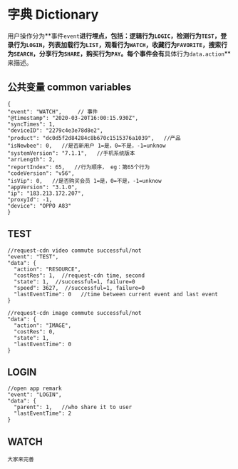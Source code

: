 # 字典 Dictionary

用户操作分为**事件`event`**进行埋点，包括：逻辑行为`LOGIC`，检测行为`TEST`，登录行为`LOGIN`，列表加载行为`LIST`，观看行为`WATCH`，收藏行为`FAVORITE`，搜索行为`SEARCH`，分享行为`SHARE`，购买行为`PAY`。每个事件会有**具体行为`data.action`**来描述。

## 公共变量 common variables
    {
    "event": "WATCH",     // 事件 
    "@timestamp": "2020-03-20T16:00:15.930Z",    
    "syncTimes": 1,
    "deviceID": "2279c4e3e78d8e2",      
    "product": "dc0d5f2d84284c8b670c1515376a1039",   //产品
    "isNewbee": 0,   //是否新用户 1=是，0=不是，-1=unknow
    "systemVersion": "7.1.1",   //手机系统版本
    "arrLength": 2,  
    "reportIndex": 65,   //行为顺序， eg：第65个行为
    "codeVersion": "v56",  
    "isVip": 0,   //是否购买会员 1=是，0=不是，-1=unknow
    "appVersion": "3.1.0",
    "ip": "183.213.172.207",
    "proxyId": -1,      
    "device": "OPPO A83" 
    }


## TEST 
    
    //request-cdn video commute successful/not
    "event": "TEST",
    "data": {
      "action": "RESOURCE",
      "costRes": 1,  //request-cdn time, second
      "state": 1,  //successful=1, failure=0
      "speed": 3627,  //successful=1, failure=0
      "lastEventTime": 0   //time between current event and last event
    }
    
    //request-cdn image commute successful/not
    "data": {
      "action": "IMAGE",
      "costRes": 0,
      "state": 1,
      "lastEventTime": 0
    }
   
## LOGIN
    //open app remark
    "event": "LOGIN",
    "data": {
      "parent": 1,   //who share it to user
      "lastEventTime": 2
    }
    
## WATCH


    大家来完善